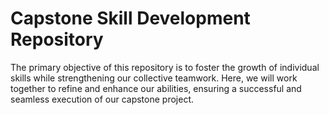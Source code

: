 # Capstone Skill Development Repository
The primary objective of this repository is to foster the growth of individual skills while strengthening our collective teamwork. Here, we will work together to refine and enhance our abilities, ensuring a successful and seamless execution of our capstone project.

